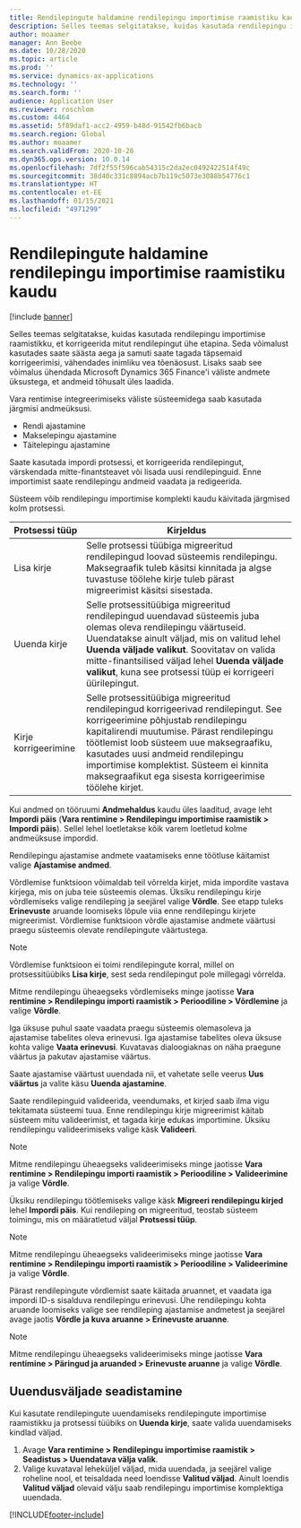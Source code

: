 ```yaml
---
title: Rendilepingute haldamine rendilepingu importimise raamistiku kaudu
description: Selles teemas selgitatakse, kuidas kasutada rendilepingu importimise raamistikku, et korrigeerida mitut rendilepingut samaaegselt.
author: moaamer
manager: Ann Beebe
ms.date: 10/28/2020
ms.topic: article
ms.prod: ''
ms.service: dynamics-ax-applications
ms.technology: ''
ms.search.form: ''
audience: Application User
ms.reviewer: roschlom
ms.custom: 4464
ms.assetid: 5f89daf1-acc2-4959-b48d-91542fb6bacb
ms.search.region: Global
ms.author: moaamer
ms.search.validFrom: 2020-10-28
ms.dyn365.ops.version: 10.0.14
ms.openlocfilehash: 7df2f55f596cab54315c2da2ec0492422514f49c
ms.sourcegitcommit: 38d40c331c8894acb7b119c5073e3088b54776c1
ms.translationtype: HT
ms.contentlocale: et-EE
ms.lasthandoff: 01/15/2021
ms.locfileid: "4971299"
---
```

# <a name="manage-leases-through-the-lease-import-framework"></a>Rendilepingute haldamine rendilepingu importimise raamistiku kaudu

[!include [banner](../includes/banner.md)]

Selles teemas selgitatakse, kuidas kasutada rendilepingu importimise raamistikku, et korrigeerida mitut rendilepingut ühe etapina. Seda võimalust kasutades saate säästa aega ja samuti saate tagada täpsemaid korrigeerimisi, vähendades inimliku vea tõenäosust. Lisaks saab see võimalus ühendada Microsoft Dynamics 365 Finance'i väliste andmete üksustega, et andmeid tõhusalt üles laadida.

Vara rentimise integreerimiseks väliste süsteemidega saab kasutada järgmisi andmeüksusi.

- Rendi ajastamine
- Makselepingu ajastamine
- Täitelepingu ajastamine

Saate kasutada impordi protsessi, et korrigeerida rendilepingut, värskendada mitte-finantsteavet või lisada uusi rendilepinguid. Enne importimist saate rendilepingu andmeid vaadata ja redigeerida.

Süsteem võib rendilepingu importimise komplekti kaudu käivitada järgmised kolm protsessi.

| Protsessi tüüp  | Kirjeldus |
|---------------|-------------|
| Lisa kirje    | Selle protsessi tüübiga migreeritud rendilepingud loovad süsteemis rendilepingu. Maksegraafik tuleb käsitsi kinnitada ja algse tuvastuse töölehe kirje tuleb pärast migreerimist käsitsi sisestada. |
| Uuenda kirje | Selle protsessitüübiga migreeritud rendilepingud uuendavad süsteemis juba olemas oleva rendilepingu väärtuseid. Uuendatakse ainult väljad, mis on valitud lehel **Uuenda väljade valikut**. Soovitatav on valida mitte-finantsilised väljad lehel **Uuenda väljade valikut**, kuna see protsessi tüüp ei korrigeeri üürilepingut. |
| Kirje korrigeerimine | Selle protsessitüübiga migreeritud rendilepingud korrigeerivad rendilepingut. See korrigeerimine põhjustab rendilepingu kapitalirendi muutumise. Pärast rendilepingu töötlemist loob süsteem uue maksegraafiku, kasutades uusi andmeid rendilepingu importimise komplektist. Süsteem ei kinnita maksegraafikut ega sisesta korrigeerimise töölehe kirjet. |

Kui andmed on tööruumi **Andmehaldus** kaudu üles laaditud, avage leht **Impordi päis** (**Vara rentimine \> Rendilepingu importimise raamistik \> Impordi päis**). Sellel lehel loetletakse kõik varem loetletud kolme andmeüksuse impordid.

Rendilepingu ajastamise andmete vaatamiseks enne töötluse käitamist valige **Ajastamise andmed**.

Võrdlemise funktsioon võimaldab teil võrrelda kirjet, mida impordite vastava kirjega, mis on juba teie süsteemis olemas. Üksiku rendilepingu kirje võrdlemiseks valige rendileping ja seejärel valige **Võrdle**. See etapp tuleks **Erinevuste** aruande loomiseks lõpule viia enne rendilepingu kirjete migreerimist. Võrdlemise funktsioon võrdle ajastamise andmete väärtusi praegu süsteemis olevate rendilepingute väärtustega.

> [!NOTE]
> Võrdlemise funktsioon ei toimi rendilepingute korral, millel on protsessitüübiks **Lisa kirje**, sest seda rendilepingut pole millegagi võrrelda.
>
> Mitme rendilepingu üheaegseks võrdlemiseks minge jaotisse **Vara rentimine \> Rendilepingu importi raamistik \> Perioodiline \> Võrdlemine** ja valige **Võrdle**.

Iga üksuse puhul saate vaadata praegu süsteemis olemasoleva ja ajastamise tabelites oleva erinevusi. Iga ajastamise tabelites oleva üksuse kohta valige **Vaata erinevusi**. Kuvatavas dialoogiaknas on näha praegune väärtus ja pakutav ajastamise väärtus.

Saate ajastamise väärtust uuendada nii, et vahetate selle veerus **Uus väärtus** ja valite käsu **Uuenda ajastamine**.

Saate rendilepinguid valideerida, veendumaks, et kirjed saab ilma vigu tekitamata süsteemi tuua. Enne rendilepingu kirje migreerimist käitab süsteem mitu valideerimist, et tagada kirje edukas importimine. Üksiku rendilepingu valideerimiseks valige käsk **Valideeri**.

> [!NOTE]
> Mitme rendilepingu üheaegseks valideerimiseks minge jaotisse **Vara rentimine \> Rendilepingu importi raamistik \> Perioodiline \> Valideerimine** ja valige **Võrdle**.

Üksiku rendilepingu töötlemiseks valige käsk **Migreeri rendilepingu kirjed** lehel **Impordi päis**. Kui rendileping on migreeritud, teostab süsteem toimingu, mis on määratletud väljal **Protsessi tüüp**.

> [!NOTE]
> Mitme rendilepingu üheaegseks valideerimiseks minge jaotisse **Vara rentimine \> Rendilepingu importi raamistik \> Perioodiline \> Valideerimine** ja valige **Võrdle**.

Pärast rendilepingute võrdlemist saate käitada aruannet, et vaadata iga impordi ID-s sisalduva rendilepingu erinevusi. Ühe rendilepingu kohta aruande loomiseks valige see rendileping ajastamise andmetest ja seejärel avage jaotis **Võrdle ja kuva aruanne \> Erinevuste aruanne**.

> [!NOTE]
> Mitme rendilepingu üheaegseks valideerimiseks minge jaotisse **Vara rentimine \> Päringud ja aruanded \> Erinevuste aruanne** ja valige **Võrdle**.

## <a name="set-up-update-fields"></a>Uuendusväljade seadistamine

Kui kasutate rendilepingute uuendamiseks rendilepingute importimise raamistikku ja protsessi tüübiks on **Uuenda kirje**, saate valida uuendamiseks kindlad väljad.

1. Avage **Vara rentimine \> Rendilepingu importimise raamistik \> Seadistus \> Uuendatava välja valik**.
2. Valige kuvataval leheküljel väljad, mida uuendada, ja seejärel valige roheline nool, et teisaldada need loendisse **Valitud väljad**. Ainult loendis **Valitud väljad** olevaid välju saab rendilepingu importimise komplektiga uuendada.


[!INCLUDE[footer-include](../../includes/footer-banner.md)]